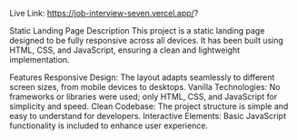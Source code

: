 Live Link:
https://job-interview-seven.vercel.app/?

Static Landing Page
Description
This project is a static landing page designed to be fully responsive across all devices. It has been built using HTML, CSS, and JavaScript, ensuring a clean and lightweight implementation.

Features
Responsive Design: The layout adapts seamlessly to different screen sizes, from mobile devices to desktops.
Vanilla Technologies: No frameworks or libraries were used; only HTML, CSS, and JavaScript for simplicity and speed.
Clean Codebase: The project structure is simple and easy to understand for developers.
Interactive Elements: Basic JavaScript functionality is included to enhance user experience.
